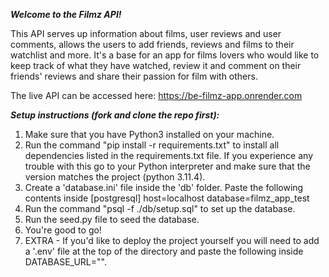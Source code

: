 ***Welcome to the Filmz API!***

This API serves up information about films, user reviews and user comments, allows the users to add friends, reviews and films to their watchlist and more. It's a base for an app for films lovers who would like to keep track of what they have watched, review it and comment on their friends' reviews and share their passion for film with others. 

The live API can be accessed here: https://be-filmz-app.onrender.com

***Setup instructions (fork and clone the repo first):***

1. Make sure that you have Python3 installed on your machine.
2. Run the command "pip install -r requirements.txt" to install all dependencies listed in the requirements.txt file. If you experience any trouble with this go to your Python interpreter and make sure that the version matches the project (python 3.11.4).
3. Create a 'database.ini' file inside the 'db' folder. Paste the following contents inside 
    [postgresql]
    host=localhost
    database=filmz_app_test
4. Run the command "psql -f ./db/setup.sql" to set up the database.
5. Run the seed.py file to seed the database. 
6. You're good to go!
7. EXTRA - If you'd like to deploy the project yourself you will need to add a '.env' file at the top of the directory and paste the following inside DATABASE_URL="<url to your own postgres instance>".
